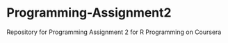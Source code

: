 Programming-Assignment2
=======================

Repository for Programming Assignment 2 for R Programming on Coursera
